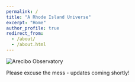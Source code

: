```yaml
---
permalink: /
title: "A Rhode Island Universe"
excerpt: "Home"
author_profile: true
redirect_from: 
  - /about/
  - /about.html
---
```


![Arecibo Observatory](../images/ao_pano.jpg)

Please excuse the mess - updates coming shortly!